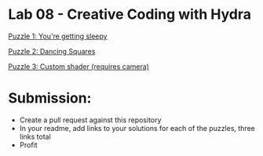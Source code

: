 # Lab 08 - Creative Coding with Hydra

[Puzzle 1: You're getting sleepy](https://hydra.ojack.xyz/?sketch_id=dYNvx92l10V5FHP6)

[Puzzle 2: Dancing Squares](https://hydra.ojack.xyz/?sketch_id=U8ErgNCjOym6f5qR)

[Puzzle 3: Custom shader (requires camera)](https://hydra.ojack.xyz/?sketch_id=jr7i6cgYze2gNwH0)
  
# Submission:
- Create a pull request against this repository
- In your readme, add links to your solutions for each of the puzzles, three links total
- Profit
